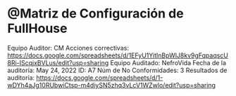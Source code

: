 # @Matriz de Configuración de FullHouse

Equipo Auditor: CM
Acciones correctivas: https://docs.google.com/spreadsheets/d/1EFyU1YitInBpWlJ8kv9gFqpaqscU8Ri-IScqjxBVLus/edit?usp=sharing
Equipo Auditado: NefroVida
Fecha de la auditoría: May 24, 2022
ID: A7
Núm de No Conformidades: 3
Resultados de auditoría: https://docs.google.com/spreadsheets/d/1-wDYh4aJg10RUbwiCtsp-m4diySN5zhq3vLcV1WZwlo/edit?usp=sharing